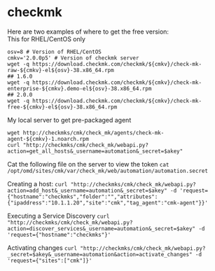 # checkmk

Here are two examples of where to get the free version:<br />
This for RHEL/CentOS only<br />
```
osv=8 # Version of RHEL/CentOS
cmkv='2.0.0p5' # Version of checkmk server
wget -q https://download.checkmk.com/checkmk/${cmkv}/check-mk-raw-${cmkv}-el${osv}-38.x86_64.rpm
## 1.6.0
wget -q https://download.checkmk.com/checkmk/${cmkv}/check-mk-enterprise-${cmkv}.demo-el${osv}-38.x86_64.rpm
## 2.0.0
wget -q https://download.checkmk.com/checkmk/${cmkv}/check-mk-free-${cmkv}-el${osv}-38.x86_64.rpm
```

My local server to get pre-packaged agent
```
wget http://checkmks/cmk/check_mk/agents/check-mk-agent-${cmkv}-1.noarch.rpm
curl "http://checkmks/cmk/check_mk/webapi.py?action=get_all_hosts&_username=automation&_secret=$akey"
```

Cat the following file on the server to view the token
`cat /opt/omd/sites/cmk/var/check_mk/web/automation/automation.secret`

Creating a host:
`curl "http://checkmks/cmk/check_mk/webapi.py?action=add_host&_username=automation&_secret=$akey" -d 'request={"hostname":"checkmks","folder":"","attributes":{"ipaddress":"10.1.1.20","site":"cmk","tag_agent":"cmk-agent"}}'`

Executing a Service Discovery
`curl "http://checkmks/cmk/check_mk/webapi.py?action=discover_services&_username=automation&_secret=$akey" -d 'request={"hostname":"checkmks"}'`

Activating changes
`curl "http://checkmks/cmk/check_mk/webapi.py?_secret=$akey&_username=automation&action=activate_changes" -d 'request={"sites":["cmk"]}'`
